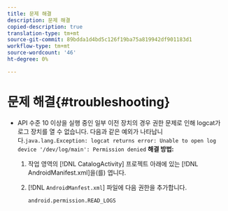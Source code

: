 ```yaml
---
title: 문제 해결
description: 문제 해결
copied-description: true
translation-type: tm+mt
source-git-commit: 89bdda1d4bd5c126f19ba75a819942df901183d1
workflow-type: tm+mt
source-wordcount: '46'
ht-degree: 0%

---
```



# 문제 해결{#troubleshooting}

* API 수준 10 이상을 실행 중인 일부 이전 장치의 경우 권한 문제로 인해 logcat가 로그 장치를 열 수 없습니다. 다음과 같은 예외가 나타납니다.`java.lang.Exception: logcat returns error: Unable to open log device '/dev/log/main': Permission denied` **해결 방법:**

   1. 작업 영역의 [!DNL CatalogActivity] 프로젝트 아래에 있는 [!DNL AndroidManifest.xml]을(를) 엽니다.

   1. [!DNL `AndroidManfest.xml`] 파일에 다음 권한을 추가합니다.

      ```
      android.permission.READ_LOGS
      ```

